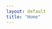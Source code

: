 ```yaml
---
layout: default
title: "Home"
---
```

<head>
<meta name="viewport" content="width=device-width, initial-scale=1">
<style>
    .collapsible {
      background-color:white;
      /* color: black; */
      cursor: pointer;
      padding: 0 0px;
      width: 100%;
      border: none;
      text-align: left;
      outline: none;
      font-size:10px;
      display: inline-block;
      height: 30px;
      font-weight: bold;

    }
    .active, .collapsible:hover {
      /* background-color: #white; */
      display: inline-block
    }
    .collapsible:after {
      content: '\002B';
      /* color: black; */
      font-weight: bold;
      float: right;
      margin-left: 0px;
      display: inline-block
    }
    .active:after {
      content: "\2212";
      display: inline-block
    }
    .content {
      padding: 0 5px;
      max-height: 0;
      font-size:10px;
      /* height: 10px; */
      /* color: black; */
      overflow: hidden;
      transition: max-height 0.2s ease-out;
      /* background-color: #white */
    }
    </style>
</head>
<body>


<!-- first parts -->
<center><h2>Published Paper</h2></center>
<!-- first papers -->
<button class="collapsible">
        <div style="display: inline-block">
            <p style="display: inline-block">“Shareholder Activism and Voluntary Disclosure”,</p>
            <p style="display: inline-block"> (with Jordan Schoenfeld),</p>
            <i><p style="display: inline-block"> Journal of Accounting Research,</p></i>
            <p style="display: inline-block"> 2017, 22(3), 1307–1339</p>
        </div>
        <p style="display:inline-block;"> <a href="https://doi.org/10.1007/s11142-017-9408-0" target="_blank">link</a>.</p>
</button>

<div class="content">
    <i><b>Abstract:</b></i>
    Using the staggered adoption of universal demand (UD) laws in the United States, we study the effect of shareholder litigation risk on corporate disclosure. We find that disclosure significantly increases after UD laws make it more difficult to file derivative lawsuits. Specifically, firms issue more earnings forecasts and voluntary 8-K filings, and increase the length of management discussion and analysis (MD&A) in their 10-K filings. We further assess the direct and indirect channels through which UD laws affect firms' disclosure policies. We find that the effect of UD laws on corporate disclosure is driven by firms facing relatively higher ex ante derivative litigation risk and higher operating uncertainty, as well as firms for which shareholder litigation is a more important mechanism to discipline managers.
</div>


<!-- second papers -->
<button class="collapsible">
  <div style="display: inline-block">
    <p style="display: inline-block">“Shareholder Litigation and Corporate Disclosure: Evidence from Shareholder Derivative Suits”, with Y. Lou and R. Wang”,</p>
      <i><p style="display: inline-block"> Journal of Accounting Research,</p></i>
      <p style="display: inline-block">2018, 56(3), 797–842</p>
      <p style="display:inline-block;"> <a href="https://doi.org/10.1111/1475-679X.12191" target="_blank">link</a>.</p>
  </div>
</button>
<div class="content">
    <i><b>Abstract:</b></i>
    Using the staggered adoption of universal demand (UD) laws in the United States, we study the effect of shareholder litigation risk on corporate disclosure. We find that disclosure significantly increases after UD laws make it more difficult to file derivative lawsuits. Specifically, firms issue more earnings forecasts and voluntary 8-K filings, and increase the length of management discussion and analysis (MD&A) in their 10-K filings. We further assess the direct and indirect channels through which UD laws affect firms' disclosure policies. We find that the effect of UD laws on corporate disclosure is driven by firms facing relatively higher ex ante derivative litigation risk and higher operating uncertainty, as well as firms for which shareholder litigation is a more important mechanism to discipline managers.
</div>

<!-- third papers -->
<button class="collapsible">
    <div style="display: inline-block">
        <p style="display: inline-block">“Corporate Disclosure as a Tacit Coordination Mechanism: Evidence from Cartel Enforcement Regulations”, with G. She and A. Zaldokas, </p>
        <i><p style="display: inline-block">Journal of Accounting Research,</p></i>
        <p style="display: inline-block">2020, 58(2), 295–332</p>
        <p style="display:inline-block;"> <a href="https://doi.org/10.1111/1475-679X.12301" target="_blank">link</a>.</p>
    </div>
</button>
<div class="content">
    <i><b>Abstract:</b></i>
    We empirically study how collusion in product markets affects firms' financial disclosure strategies. We find that after a rise in cartel enforcement, U.S. firms start sharing more detailed information in their financial disclosure about their customers, contracts, and products. This new information potentially benefits peers by helping to tacitly coordinate actions in product markets. Indeed, changes in disclosure are associated with higher future profitability. Our results highlight the potential conflict between securities and antitrust regulations.
</div>
<!-- 4th papers -->


<br>
<br>
<br>
<br>

    
<!-- second parts -->
<!-- first parts -->
<center><h2>Working Paper</h2></center>
<!-- 1st papers -->
<button class="collapsible">
    <div style="display: inline-block">
        <p style="display: inline-block">“Learning to Disclose: Disclosure Dynamics in the 1890s Streetcar Industry”, with M. Breuer and R. Stoumbos</p>
        <i><p style="display: inline-block">SSRN</p></i>
        <p style="display: inline-block">2021</p>
        <p style="display:inline-block;"> <a style="color:grey" href="https://papers.ssrn.com/sol3/papers.cfm?abstract_id=3757679" target="_blank">link</a>.</p>
    </div>  
</button>


<div class="content">
    <i><b>Abstract:</b></i>
    We study the descriptiveness of the “unravelling” prediction in the 1890s streetcar industry. In this historical setting, capital-intensive streetcar companies gain the opportunity to disclose their earnings to dispersed investors via a new, quarterly newspaper supplement. We document that a quarter of the companies withhold their earnings from the ﬁrst supplement, inconsistent with the “unravelling” prediction. However, almost all these companies start disclosing within the next couple of supplements, with the relatively-better companies among the remaining non-disclosers initiating disclosure and leaving the pool of non-disclosers each quarter. We interpret these stylized facts through the lens of a disclosure model featuring level-k thinking. Our model estimates that a substantial share of the companies employs a lower level of strategic thinking in the ﬁrst supplement. This deviation from rational expectations appears to explain the initial failure of the “unravelling” prediction. Over time, companies appear to adopt higher levels of thinking, contributing to the rapid convergence to an (almost) full disclosure equilibrium. Collectively, our evidence is consistent with market forces yielding an (almost) full disclosure equilibrium in the medium to long run through repetition and learning.
</div>


<!-- 2nd papers -->
<button class="collapsible">
    <div style="display: inline-block">
        <p style="display: inline-block"> “A New Measure of Voluntary Disclosure: Evidence from Corporate Websites”, with R. Boulland and M. Breuer</p>
        <i><p style="display: inline-block">SSRN</p></i>
        <p style="display: inline-block">2021</p>
        <p style="display:inline-block;"> <a style="color:white" href="https://papers.ssrn.com/sol3/papers.cfm?abstract_id=3816623" target="_blank">link</a>.</p>
    </div>
</button>

<div class="content">
    
    <i><b>Abstract:</b></i>
    3We construct a new measure of voluntary disclosure based on ﬁrms’ websites. Using the Wayback Machine, we create a standardized measure of disclosure capturing the quantity of information on ﬁrms’ websites. We validate our measure by documenting that it is positively associated with established measures of ﬁrms’ voluntary disclosure and liquidity. Importantly, we document that our measure, while correlated with established disclosure measures, is not subsumed by those measures. It complements existing measures in three important ways. First, our measure captures not only capital-market-related but also additional information geared toward stakeholders other than investors (e.g., customers). Secondly, our measure can be calculated for a broader sample of ﬁrms, including small, private, and international ﬁrms. Lastly, our measure can be customized to ﬁt the speciﬁc research question at hand (e.g., ESG disclosures) via textual analysis of website content.
</div>
<hr/>
<!-- 3rd papers -->
<button class="collapsible">
    <div style="display: inline-block">
        <p style="display: inline-block">“Public Company Auditing Around the Securities Exchange Act”, with M. Breuer, J. Koenraadt and R. Stoumbos</p>
        <i><p style="display: inline-block">SSRN</p></i>
        <p style="display: inline-block">2021</p>
        <p style="display:inline-block;"> <a style="color:white" href="http://dx.doi.org/10.2139/ssrn.3837593" target="_blank">link</a>.</p>
    </div>
</button>

<div class="content">
    
    <i><b>Abstract:</b></i>
    We study the descriptiveness of the “unravelling” prediction in the 1890s streetcar industry. In this historical setting, capital-intensive streetcar companies gain the opportunity to disclose their earnings to dispersed investors via a new, quarterly newspaper supplement. We document that a quarter of the companies withhold their earnings from the ﬁrst supplement, inconsistent with the “unravelling” prediction. However, almost all these companies start disclosing within the next couple of supplements, with the relatively-better companies among the remaining non-disclosers initiating disclosure and leaving the pool of non-disclosers each quarter. We interpret these stylized facts through the lens of a disclosure model featuring level-k thinking. Our model estimates that a substantial share of the companies employs a lower level of strategic thinking in the ﬁrst supplement. This deviation from rational expectations appears to explain the initial failure of the “unravelling” prediction. Over time, companies appear to adopt higher levels of thinking, contributing to the rapid convergence to an (almost) full disclosure equilibrium. Collectively, our evidence is consistent with market forces yielding an (almost) full disclosure equilibrium in the medium to long run through repetition and learning.
</div>
<hr/>




</div>

<br>
<br>
<br>
<br>
<br>
<br>













  <script>
  var coll = document.getElementsByClassName("collapsible");
  var i;
  
  for (i = 0; i < coll.length; i++) {
    coll[i].addEventListener("click", function() {
      this.classList.toggle("active");
      var content = this.nextElementSibling;
      if (content.style.maxHeight){
        content.style.maxHeight = null;
      } else {
      //   content.style.maxHeight = content.scrollHeight + "px";
        content.style.maxHeight = 1000000 + "px";
      } 
    });
  }
  </script>
  
  
  
  </body>